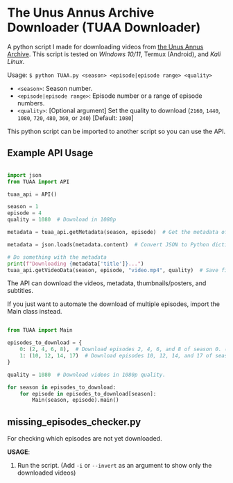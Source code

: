 # The Unus Annus Archive Downloader (TUAA Downloader)

A python script I made for downloading videos from [the Unus Annus Archive](https://unusann.us/). This script is tested on *Windows 10/11*, Termux (Android), and *Kali Linux*.

Usage: `$ python TUAA.py <season> <episode|episode range> <quality>`

- `<season>`: Season number.
- `<episode|episode range>`: Episode number or a range of episode numbers.
- `<quality>`: \[Optional argument\] Set the quality to download (`2160`, `1440`, `1080`, `720`, `480`, `360`, or `240`) \[Default: `1080`\]

This python script can be imported to another script so you can use the API.

## Example API Usage

```python

import json
from TUAA import API

tuaa_api = API()

season = 1
episode = 4
quality = 1080  # Download in 1080p

metadata = tuaa_api.getMetadata(season, episode)  # Get the metadata of season 1's 4th episode.

metadata = json.loads(metadata.content)  # Convert JSON to Python dictionary.

# Do something with the metadata
print(f"Downloading {metadata['title']}...")
tuaa_api.getVideoData(season, episode, "video.mp4", quality)  # Save file to `video.mp4`
```

The API can download the videos, metadata, thumbnails/posters, and subtitles.

If you just want to automate the download of multiple episodes,
import the Main class instead.

```python

from TUAA import Main

episodes_to_download = {
    0: (2, 4, 6, 8),  # Download episodes 2, 4, 6, and 8 of season 0. (Specials)
    1: (10, 12, 14, 17)  # Download episodes 10, 12, 14, and 17 of season 1.
}

quality = 1080  # Download videos in 1080p quality.

for season in episodes_to_download:
    for episode in episodes_to_download[season]:
        Main(season, episode).main()
```

## missing_episodes_checker.py

For checking which episodes are not yet downloaded.

**USAGE**:

1. Run the script. (Add `-i` or `--invert` as an argument to show only the downloaded videos)

